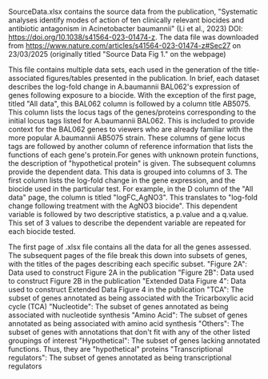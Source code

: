 SourceData.xlsx contains the source data from the publication, "Systematic analyses identify modes of action of ten clinically relevant biocides and antibiotic antagonism in Acinetobacter baumannii" (Li et al., 2023) DOI: https://doi.org/10.1038/s41564-023-01474-z. The data file was downloaded from https://www.nature.com/articles/s41564-023-01474-z#Sec27 on 23/03/2025 (originally titled "Source Data Fig 1." on the webpage)

This file contains multiple data sets, each used in the generation of the title-associated figures/tables presented in the publication. In brief, each dataset describes the log-fold change in A.baumannii BAL062's expression of genes following exposure to a biocide. With the exception of the first page, titled "All data", this BAL062 column is followed by a column title AB5075. This column lists the locus tags of the genes/proteins corresponding to the initial locus tags listed for  A.baumannii BAL062. This is included to provide context for the BAL062 genes to viewers who are already familiar with the more popular A.baumannii AB5075 strain. These columns of gene locus tags are followed by another column of reference information that lists the functions of each gene's protein.For genes with unknown protein functions, the description of "hypothetical protein" is given.
The subsequent columns provide the dependent data. This data is grouped into columns of 3. The first column lists the log-fold change in the gene expression, and the biocide used in the particular test. For example, in the D column of the "All data" page, the column is titled "logFC_AgNO3". This translates to "log-fold change following treatment with the AgNO3 biocide". This dependent variable is followed by two descriptive statistics, a p.value and a q.value. This set of 3 values to describe the dependent variable are repeated for each biocide tested.

The first page of .xlsx file contains all the data for all the genes assessed. The subsequent pages of the file break this down into subsets of genes, with the titles of the pages describing each specific subset. 
"Figure 2A": Data used to construct Figure 2A in the publication
"Figure 2B": Data used to construct Figure 2B in the publication
"Extended Data Figure 4": Data used to construct Extended Data Figure 4 in the publication
"TCA": The subset of genes annotated as being associated with the Tricarboxylic acid cycle (TCA)
"Nucleotide": The subset of genes annotated as being associated with nucleotide synthesis
"Amino Acid": The subset of genes annotated as being associated with amino acid synthesis
"Others": The subset of genes with annotations that don't fit with any of the other listed groupings of interest
"Hypothetical": The subset of genes lacking annotated functions. Thus, they are "hypothetical" proteins
"Transcriptional regulators": The subset of genes annotated as being transcriptional regulators

